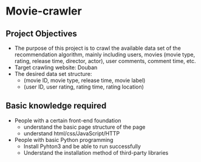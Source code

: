 # Movie-crawler

## Project Objectives
- The purpose of this project is to crawl the available data set of the recommendation algorithm, 
mainly including users, movies (movie type, rating, release time, director, actor), user comments, comment time, etc.
- Target crawling website: Douban
- The desired data set structure: 
  - (movie ID, movie type, release time, movie label)
  - (user ID, user rating, rating time, rating location)


## Basic knowledge required
- People with a certain front-end foundation
  - understand the basic page structure of the page
  - understand html/css/JavaScript/HTTP
- People with basic Python programming
  - Install Pyhton3 and be able to run successfully
  - Understand the installation method of third-party libraries
